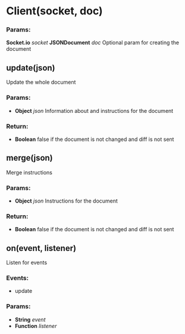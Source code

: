 

<!-- Start src/client.js -->

# Client(socket, doc)

### Params:

**Socket.io** *socket* 
**JSONDocument** *doc* Optional param for creating the document

## update(json)

Update the whole document

### Params:

* **Object** *json* Information about and instructions for the document

### Return:

* **Boolean** false if the document is not changed and diff is not sent

## merge(json)

Merge instructions

### Params:

* **Object** *json* Instructions for the document

### Return:

* **Boolean** false if the document is not changed and diff is not sent

## on(event, listener)

Listen for events

### Events:

* update

### Params:

* **String** *event* 
* **Function** *listener* 

<!-- End src/client.js -->


